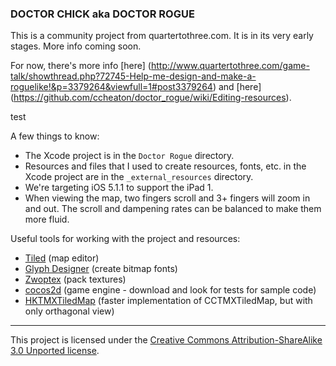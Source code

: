 ### DOCTOR CHICK aka DOCTOR ROGUE

This is a community project from quartertothree.com. It is in its very early stages. More info coming soon. 

For now, there's more info [here]
(http://www.quartertothree.com/game-talk/showthread.php?72745-Help-me-design-and-make-a-roguelike!&p=3379264&viewfull=1#post3379264) and [here]
(https://github.com/ccheaton/doctor_rogue/wiki/Editing-resources).

test

A few things to know:

* The Xcode project is in the `Doctor Rogue` directory.
* Resources and files that I used to create resources, fonts, etc. in the Xcode project are in the `_external_resources` directory.
* We're targeting iOS 5.1.1 to support the iPad 1. 
* When viewing the map, two fingers scroll and 3+ fingers will zoom in and out. The scroll and dampening rates can be balanced to make them more fluid.

Useful tools for working with the project and resources:

* [Tiled](http://www.mapeditor.org) (map editor)
* [Glyph Designer](http://www.71squared.com/en/glyphdesigner) (create bitmap fonts)
* [Zwoptex](http://www.zwopple.com/zwoptex/) (pack textures)
* [cocos2d](http://www.cocos2d-iphone.org) (game engine - download and look for tests for sample code)
* [HKTMXTiledMap](http://www.cocos2d-iphone.org/forum/topic/17945/page/10#post-456910) (faster implementation of CCTMXTiledMap, but with only orthagonal view)

-------

This project is licensed under the [Creative Commons Attribution-ShareAlike 3.0 Unported license](http://creativecommons.org/licenses/by-sa/3.0/).

